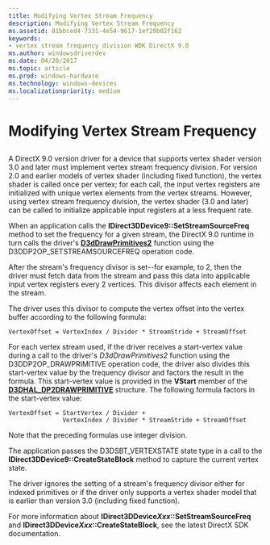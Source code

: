 ```yaml
---
title: Modifying Vertex Stream Frequency
description: Modifying Vertex Stream Frequency
ms.assetid: 81bbced4-7331-4e54-9617-1ef29b02f162
keywords:
- vertex stream frequency division WDK DirectX 9.0
ms.author: windowsdriverdev
ms.date: 04/20/2017
ms.topic: article
ms.prod: windows-hardware
ms.technology: windows-devices
ms.localizationpriority: medium
---
```


# Modifying Vertex Stream Frequency


## <span id="ddk_modifying_vertex_stream_frequency_gg"></span><span id="DDK_MODIFYING_VERTEX_STREAM_FREQUENCY_GG"></span>


A DirectX 9.0 version driver for a device that supports vertex shader version 3.0 and later must implement vertex stream frequency division. For version 2.0 and earlier models of vertex shader (including fixed function), the vertex shader is called once per vertex; for each call, the input vertex registers are initialized with unique vertex elements from the vertex streams. However, using vertex stream frequency division, the vertex shader (3.0 and later) can be called to initialize applicable input registers at a less frequent rate.

When an application calls the **IDirect3DDevice9::SetStreamSourceFreq** method to set the frequency for a given stream, the DirectX 9.0 runtime in turn calls the driver's [**D3dDrawPrimitives2**](https://msdn.microsoft.com/library/windows/hardware/ff544704) function using the D3DDP2OP\_SETSTREAMSOURCEFREQ operation code.

After the stream's frequency divisor is set--for example, to 2, then the driver must fetch data from the stream and pass this data into applicable input vertex registers every 2 vertices. This divisor affects each element in the stream.

The driver uses this divisor to compute the vertex offset into the vertex buffer according to the following formula:

```
VertexOffset = VertexIndex / Divider * StreamStride + StreamOffset 
```

For each vertex stream used, if the driver receives a start-vertex value during a call to the driver's *D3dDrawPrimitives2* function using the D3DDP2OP\_DRAWPRIMITIVE operation code, the driver also divides this start-vertex value by the frequency divisor and factors the result in the formula. This start-vertex value is provided in the **VStart** member of the [**D3DHAL\_DP2DRAWPRIMITIVE**](https://msdn.microsoft.com/library/windows/hardware/ff545526) structure. The following formula factors in the start-vertex value:

```
VertexOffset = StartVertex / Divider + 
               VertexIndex / Divider * StreamStride + StreamOffset 
```

Note that the preceding formulas use integer division.

The application passes the D3DSBT\_VERTEXSTATE state type in a call to the **IDirect3DDevice9::CreateStateBlock** method to capture the current vertex state.

The driver ignores the setting of a stream's frequency divisor either for indexed primitives or if the driver only supports a vertex shader model that is earlier than version 3.0 (including fixed function).

For more information about **IDirect3DDevice*Xxx*::SetStreamSourceFreq** and **IDirect3DDevice*Xxx*::CreateStateBlock**, see the latest DirectX SDK documentation.

 

 





